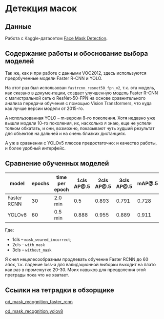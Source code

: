 # Детекция масок

## Данные

Работа с Kaggle-датасетом [Face Mask Detection](https://www.kaggle.com/datasets/andrewmvd/face-mask-detection/discussion/425708).

## Содержание работы и обоснование выбора моделей

Так же, как и при работе с данными VOC2012, здесь используются предобученные модели Faster R-CNN и YOLO.

На этот раз был использован `fastrcnn_resnet50_fpn_v2`, т.к. эта модель, как сказано в [документации](https://pytorch.org/vision/main/models/generated/torchvision.models.detection.fasterrcnn_resnet50_fpn_v2.html), создает улучшенную модель Faster R-CNN с магистральной сетью ResNet-50-FPN на основе сравнительного анализа передачи обучения с помощью Vision Transformers, что куда как лучше версии модели от 2015-го.

А использованная YOLO – m-версии 8-го поколения. Хотя недавно уже вышли модели 10-го поколения, их, насколько я знаю, еще не успели толком обкатать, и они, возможно, показывают чуть худший результат для объектов на дальней и на очень близких дистанциях.

А уж в сравнении с YOLOv5 плюсов предостаточно: и качество работы, и более удобный интерфейс.

## Сравнение обученных моделей

|model|epochs|time per epoch|1cls AP@.5|2cls AP@.5|3cls AP@.5|mAP@.5|
|-|-|-|-|-|-|-|
|Faster RCNN|30|2.0 min|0.5|0.893|0.791|0.728|
|YOLOv8|60|0.5 min|0.888|0.955|0.889|0.911|

Где:

* 1cls – `mask_weared_incorrect`;
* 2cls – `with_mask`
* 3cls – `without_mask`

Я счел нецелесообразным продлевать обучение Faster RCNN до 60 эпох, т.к. падение loss-а для валидационной выборки выходит на плато как раз в промежутке 20-30. Моих навыков для преодоления этой преграды пока что не хватает.

## Ссылки на тетрадки в обзорщике

[od_mask_recognition_faster_rcnn](https://nbviewer.org/github/khav-i/nn_works/blob/master/Face%20Mask%20Detection/od_mask_recognition_faster_rcnn.ipynb)

[od_mask_recognition_yolov8](https://nbviewer.org/github/khav-i/nn_works/blob/master/Face%20Mask%20Detection/od_mask_recognition_yolov8.ipynb)
